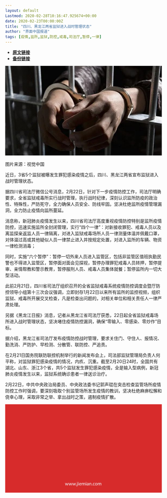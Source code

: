```yaml
---
layout: default
Lastmod: 2020-02-28T10:16:47.925674+00:00
date: 2020-02-23T00:00:00Z
title: "四川、黑龙江两省监狱进入战时管理状态"
author: "界面中国报道"
tags: [疫情,监所,监狱,防控,戒毒,司法厅,暂停,一律]
---
```


* [**原文链接**](https://mp.weixin.qq.com/s/hNG5Y2kWJvL-mH6O2eodLg)
* [**备份链接**](http://archive.today/ceL3d)


![](/images/post/f65a95fee77304df75ec855059bcac00.jpg)

图片来源：视觉中国

近日，3省5个监狱被曝发生罪犯感染疫情之后，四川、黑龙江两省宣布监狱进入战时管理状态。

据四川省司法厅微信公号消息，2月22日，针对下一步疫情防控工作，司法厅明确要求，全省监狱戒毒所实行战时管理，执行战时纪律，深刻认识监所防疫的政治性、特殊性，严防死守，全力确保人员安全、防线牢固。坚决杜绝监所疫情管理漏洞，全力防止疫情向监所蔓延。

消息称，新冠肺炎疫情发生以来，四川省司法厅高度重视疫情防控特别是监所疫情防控，迅速实施监所全封闭管理，实行“四个一律”：对新接收罪犯、戒毒人员以及离监探亲返监人员一律隔离，对进入监狱戒毒场所人员一律测量体温并佩戴口罩，对体温过高或其他疑似人员一律禁止进入并按规定处置，对进入监所的车辆、物资一律检测消毒；

同时，实施“六个暂停”：暂停一切外来人员进入监管区，包括非监管区值班执勤民警也不得进入监管区，暂停面对面会见探视，暂停办理罪犯戒毒人员转押，暂停提审、亲情帮教和警示教育，暂停服刑人员、戒毒人员集体就餐；暂停监所内一切大型活动。

此前2月21日，四川省司法厅组织召开的全省监狱戒毒系统疫情防控调度会暨厅防控领导小组第十三次会议强调，立即封存1月22日以来所有监所的监控视频，组织监狱、戒毒所开展交叉检查，凡是检查出问题的，对相关单位和相关责任人一律严肃处理。

另据《黑龙江日报》消息，记者从黑龙江省司法厅获悉，22日起全省监狱戒毒场所进入战时管理状态，坚决堵住疫情防控漏洞，确保“零输入、零感染、零炒作”目标。

据介绍，黑龙江省司法厅发布疫情防控战时管理，要求关住门、守住人、报情况、勤洗消、严防护、早检测、分散管、联防控、严追责。

在2月21日国务院联防联控机制举行的新闻发布会上，司法部监狱管理局负责人何平称，对监狱罪犯感染疫情的情况，内疚、沉重。截至2月20日24时，全国共有湖北、山东、浙江3个省，共5个监狱发生罪犯感染疫情，全是输入型病例，新冠肺炎疫情发生以来，监狱系统确诊患者一律送诊治疗。

2月22日，中共中央政治局委员、中央政法委书记郭声琨在突击检查监管场所疫情防控工作时强调，要深刻吸取个别监管场所发生疫情的教训，坚决杜绝麻痹松懈和侥幸心理，采取非常之举、拿出战时之策，遏制疫情扩散。

  

![](/images/post/3ef9527fd7edfb43b0c70486c7a956af.jpg)

